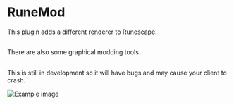 # RuneMod
This plugin adds a different renderer to Runescape.
##
There are also some graphical modding tools.
##
This is still in development so it will have bugs and may cause your client to crash.

![Example image](https://i.imgur.com/MHk8NX8.gif)
